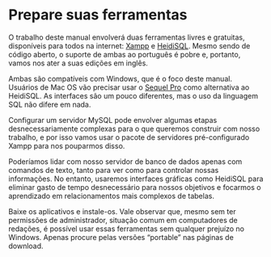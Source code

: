 # Prepare suas ferramentas

O trabalho deste manual envolverá duas ferramentas livres e gratuitas, disponíveis para todos na internet: [Xampp](https://www.apachefriends.org/pt_br/download.html) e [HeidiSQL](http://www.heidisql.com/download.php). Mesmo sendo de código aberto, o suporte de ambas ao português é pobre e, portanto, vamos nos ater a suas edições em inglês.

Ambas são compatíveis com Windows, que é o foco deste manual. Usuários de Mac OS vão precisar usar o [Sequel Pro](http://www.sequelpro.com/download/) como alternativa ao HeidiSQL. As interfaces são um pouco diferentes, mas o uso da linguagem SQL não difere em nada.

Configurar um servidor MySQL pode envolver algumas etapas desnecessariamente complexas para o que queremos construir com nosso trabalho, e por isso vamos usar o pacote de servidores pré-configurado Xampp para nos pouparmos disso.

Poderíamos lidar com nosso servidor de banco de dados apenas com comandos de texto, tanto para ver como para controlar nossas informações. No entanto, usaremos interfaces gráficas como HeidiSQL para eliminar gasto de tempo desnecessário para nossos objetivos e focarmos o aprendizado em relacionamentos mais complexos de tabelas.

Baixe os aplicativos e instale-os. Vale observar que, mesmo sem ter permissões de administrador, situação comum em computadores de redações, é possível usar essas ferramentas sem qualquer prejuízo no Windows. Apenas procure pelas versões “portable” nas páginas de download.
